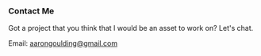 ### Contact Me

Got a project that you think that I would be an asset to work on? Let's chat.

Email: aarongoulding@gmail.com


